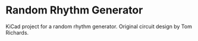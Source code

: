 Random Rhythm Generator
=======================

KiCad project for a random rhythm generator. Original circuit design by Tom Richards.